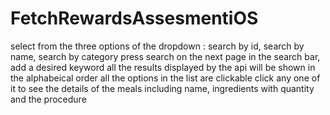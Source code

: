 # FetchRewardsAssesmentiOS
select from the three options of the dropdown : search by id, search by name, search by category
press search
on the next page in the search bar, add a desired keyword
all the results displayed by the api will be shown in the alphabeical order
all the options in the list are clickable
click any one of it to see the details of the meals including name, ingredients with quantity and the procedure
